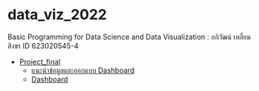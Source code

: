 # data_viz_2022
Basic Programming for Data Science and Data Visualization : อภิวัฒน์  เหลี่ยมสิงขร ID 623020545-4

* [Project_final](https://github.com/gameaphiwat/data_viz_2022/blob/main/Project_final.ipynb)
  - [แนะนำข้อมูลและออกแบบ Dashboard](https://github.com/gameaphiwat/data_viz_2022/blob/main/Present%20Project.pdf)
  - [Dashboard](https://datastudio.google.com/u/0/reporting/f67af09c-b018-47d7-8f68-6b3e8160285d/page/MgioC)

